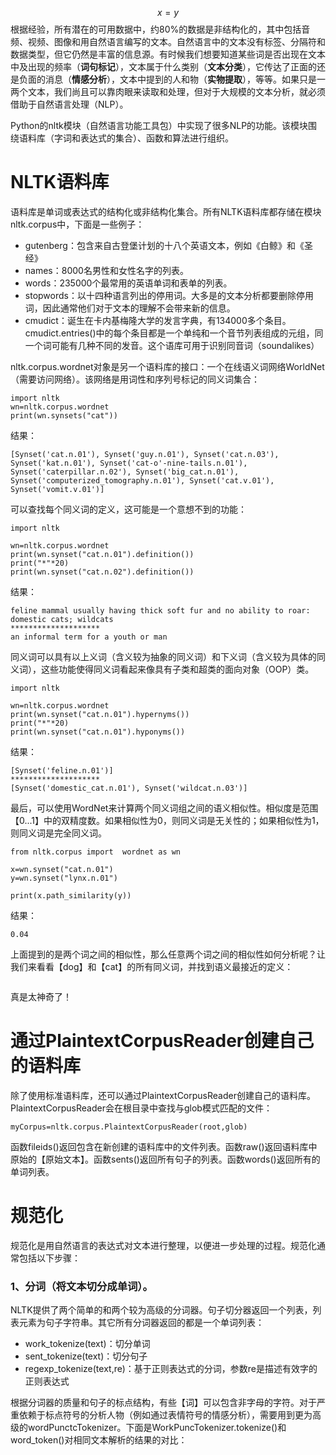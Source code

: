 $$x = y$$根据经验，所有潜在的可用数据中，约80%的数据是非结构化的，其中包括音频、视频、图像和用自然语言编写的文本。自然语言中的文本没有标签、分隔符和数据类型，但它仍然是丰富的信息源。有时候我们想要知道某些词是否出现在文本中及出现的频率（**词句标记**），文本属于什么类别（**文本分类**），它传达了正面的还是负面的消息（**情感分析**），文本中提到的人和物（**实物提取**），等等。如果只是一两个文本，我们尚且可以靠肉眼来读取和处理，但对于大规模的文本分析，就必须借助于自然语言处理（NLP）。

Python的nltk模块（自然语言功能工具包）中实现了很多NLP的功能。该模块围绕语料库（字词和表达式的集合）、函数和算法进行组织。

# NLTK语料库

语料库是单词或表达式的结构化或非结构化集合。所有NLTK语料库都存储在模块nltk.corpus中，下面是一些例子：

* gutenberg：包含来自古登堡计划的十八个英语文本，例如《白鲸》和《圣经》
* names：8000名男性和女性名字的列表。
* words：235000个最常用的英语单词和表单的列表。
* stopwords：以十四种语言列出的停用词。大多是的文本分析都要删除停用词，因此通常他们对于文本的理解不会带来新的信息。
* cmudict：诞生在卡内基梅隆大学的发言字典，有134000多个条目。cmudict.entries\(\)中的每个条目都是一个单纯和一个音节列表组成的元组，同一个词可能有几种不同的发音。这个语库可用于识别同音词（soundalikes）

nltk.corpus.wordnet对象是另一个语料库的接口：一个在线语义词网络WorldNet（需要访问网络）。该网络是用词性和序列号标记的同义词集合：

```
import nltk
wn=nltk.corpus.wordnet
print(wn.synsets("cat"))
```

结果：

```
[Synset('cat.n.01'), Synset('guy.n.01'), Synset('cat.n.03'), Synset('kat.n.01'), Synset('cat-o'-nine-tails.n.01'), Synset('caterpillar.n.02'), Synset('big_cat.n.01'), Synset('computerized_tomography.n.01'), Synset('cat.v.01'), Synset('vomit.v.01')]
```

可以查找每个同义词的定义，这可能是一个意想不到的功能：

```
import nltk

wn=nltk.corpus.wordnet
print(wn.synset("cat.n.01").definition())
print("*"*20)
print(wn.synset("cat.n.02").definition())
```

结果：

```
feline mammal usually having thick soft fur and no ability to roar: domestic cats; wildcats
********************
an informal term for a youth or man
```

同义词可以具有以上义词（含义较为抽象的同义词）和下义词（含义较为具体的同义词），这些功能使得同义词看起来像具有子类和超类的面向对象（OOP）类。

```
import nltk

wn=nltk.corpus.wordnet
print(wn.synset("cat.n.01").hypernyms())
print("*"*20)
print(wn.synset("cat.n.01").hyponyms())
```

结果：

```
[Synset('feline.n.01')]
********************
[Synset('domestic_cat.n.01'), Synset('wildcat.n.03')]
```

最后，可以使用WordNet来计算两个同义词组之间的语义相似性。相似度是范围【0...1】中的双精度数。如果相似性为0，则同义词是无关性的；如果相似性为1，则同义词是完全同义词。

```
from nltk.corpus import  wordnet as wn

x=wn.synset("cat.n.01")
y=wn.synset("lynx.n.01")

print(x.path_similarity(y))
```

结果：

```
0.04
```

上面提到的是两个词之间的相似性，那么任意两个词之间的相似性如何分析呢？让我们来看看【dog】和【cat】的所有同义词，并找到语义最接近的定义：

```

```

真是太神奇了！

# 通过PlaintextCorpusReader创建自己的语料库

除了使用标准语料库，还可以通过PlaintextCorpusReader创建自己的语料库。PlaintextCorpusReader会在根目录中查找与glob模式匹配的文件：

```
myCorpus=nltk.corpus.PlaintextCorpusReader(root,glob)
```

函数fileids\(\)返回包含在新创建的语料库中的文件列表。函数raw\(\)返回语料库中原始的【原始文本】。函数sents\(\)返回所有句子的列表。函数words\(\)返回所有的单词列表。

# 规范化

规范化是用自然语言的表达式对文本进行整理，以便进一步处理的过程。规范化通常包括以下步骤：

### 1、分词（将文本切分成单词）。

NLTK提供了两个简单的和两个较为高级的分词器。句子切分器返回一个列表，列表元素为句子字符串。其它所有分词器返回的都是一个单词列表：

* work\_tokenize\(text\)：切分单词
* sent\_tokenize\(text\)：切分句子
* regexp\_tokenize\(text,re\)：基于正则表达式的分词，参数re是描述有效字的正则表达式

根据分词器的质量和句子的标点结构，有些【词】可以包含非字母的字符。对于严重依赖于标点符号的分析人物（例如通过表情符号的情感分析），需要用到更为高级的wordPunctcTokenizer。下面是WorkPuncTokenizer.tokenize\(\)和word\_token\(\)对相同文本解析的结果的对比：

```

```



